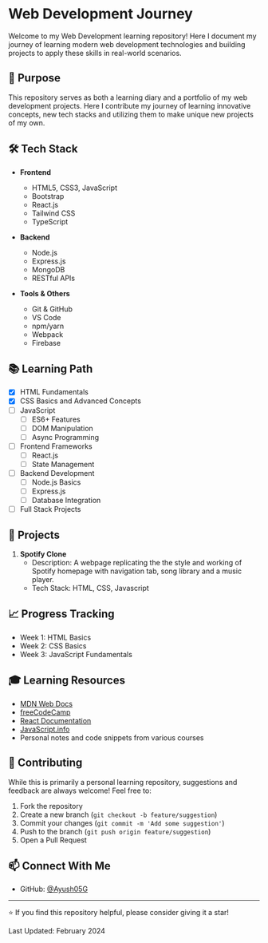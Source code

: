 # Web Development Journey

Welcome to my Web Development learning repository! Here I document my journey of learning modern web development technologies and building projects to apply these skills in real-world scenarios.

## 🎯 Purpose
This repository serves as both a learning diary and a portfolio of my web development projects. Here I contribute my journey of learning innovative concepts, new tech stacks and utilizing them to make unique new projects of my own.

## 🛠️ Tech Stack
- **Frontend**
  - HTML5, CSS3, JavaScript
  - Bootstrap
  - React.js
  - Tailwind CSS
  - TypeScript
  
- **Backend**
  - Node.js
  - Express.js
  - MongoDB
  - RESTful APIs

- **Tools & Others**
  - Git & GitHub
  - VS Code
  - npm/yarn
  - Webpack
  - Firebase

## 📚 Learning Path
- [x] HTML Fundamentals
- [x] CSS Basics and Advanced Concepts
- [ ] JavaScript
  - [ ] ES6+ Features
  - [ ] DOM Manipulation
  - [ ] Async Programming
- [ ] Frontend Frameworks
  - [ ] React.js
  - [ ] State Management
- [ ] Backend Development
  - [ ] Node.js Basics
  - [ ] Express.js
  - [ ] Database Integration
- [ ] Full Stack Projects

## 🚀 Projects
1. **Spotify Clone**
   - Description: A webpage replicating the the style and working of Spotify homepage with navigation tab, song library and a music player.
   - Tech Stack: HTML, CSS, Javascript

## 📈 Progress Tracking
- Week 1: HTML Basics
- Week 2: CSS Basics
- Week 3: JavaScript Fundamentals
<!-- Add more weeks as you progress -->

## 🎓 Learning Resources
- [MDN Web Docs](https://developer.mozilla.org/)
- [freeCodeCamp](https://www.freecodecamp.org/)
- [React Documentation](https://reactjs.org/)
- [JavaScript.info](https://javascript.info/)
- Personal notes and code snippets from various courses

## 🤝 Contributing
While this is primarily a personal learning repository, suggestions and feedback are always welcome! Feel free to:
1. Fork the repository
2. Create a new branch (`git checkout -b feature/suggestion`)
3. Commit your changes (`git commit -m 'Add some suggestion'`)
4. Push to the branch (`git push origin feature/suggestion`)
5. Open a Pull Request

## 📫 Connect With Me
- GitHub: [@Ayush05G](https://github.com/Ayush05G)
<!-- Add other social media/professional links as needed -->

---
⭐ If you find this repository helpful, please consider giving it a star!

Last Updated: February 2024

